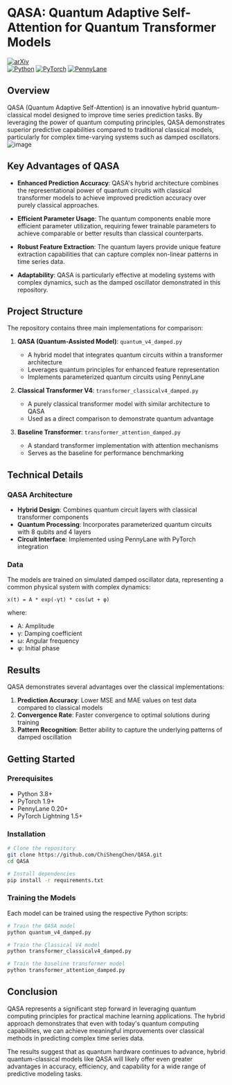 # QASA: Quantum Adaptive Self-Attention for Quantum Transformer Models 
[![arXiv](https://img.shields.io/badge/arXiv-2504.05336-b31b1b.svg?style=flat-square)](https://arxiv.org/abs/2504.05336)  
[![Python](https://img.shields.io/badge/Python-3.8%2B-blue)](https://www.python.org/)
[![PyTorch](https://img.shields.io/badge/PyTorch-2.0%2B-orange)](https://pytorch.org/)
[![PennyLane](https://img.shields.io/badge/PennyLane-0.30%2B-green)](https://pennylane.ai/)

## Overview
QASA (Quantum Adaptive Self-Attention) is an innovative hybrid quantum-classical model designed to improve time series prediction tasks. By leveraging the power of quantum computing principles, QASA demonstrates superior predictive capabilities compared to traditional classical models, particularly for complex time-varying systems such as damped oscillators.
![image](https://github.com/user-attachments/assets/e419e626-649f-4a01-b5b4-a51fc4e6961d)


## Key Advantages of QASA

- **Enhanced Prediction Accuracy**: QASA's hybrid architecture combines the representational power of quantum circuits with classical transformer models to achieve improved prediction accuracy over purely classical approaches.
  
- **Efficient Parameter Usage**: The quantum components enable more efficient parameter utilization, requiring fewer trainable parameters to achieve comparable or better results than classical counterparts.
  
- **Robust Feature Extraction**: The quantum layers provide unique feature extraction capabilities that can capture complex non-linear patterns in time series data.
  
- **Adaptability**: QASA is particularly effective at modeling systems with complex dynamics, such as the damped oscillator demonstrated in this repository.

## Project Structure

The repository contains three main implementations for comparison:

1. **QASA (Quantum-Assisted Model)**: `quantum_v4_damped.py`
   - A hybrid model that integrates quantum circuits within a transformer architecture
   - Leverages quantum principles for enhanced feature representation
   - Implements parameterized quantum circuits using PennyLane

2. **Classical Transformer V4**: `transformer_classicalv4_damped.py`
   - A purely classical transformer model with similar architecture to QASA
   - Used as a direct comparison to demonstrate quantum advantage

3. **Baseline Transformer**: `transformer_attention_damped.py`
   - A standard transformer implementation with attention mechanisms
   - Serves as the baseline for performance benchmarking

## Technical Details

### QASA Architecture
- **Hybrid Design**: Combines quantum circuit layers with classical transformer components
- **Quantum Processing**: Incorporates parameterized quantum circuits with 8 qubits and 4 layers
- **Circuit Interface**: Implemented using PennyLane with PyTorch integration

### Data
The models are trained on simulated damped oscillator data, representing a common physical system with complex dynamics:
```
x(t) = A * exp(-γt) * cos(ωt + φ)
```
where:
- A: Amplitude
- γ: Damping coefficient
- ω: Angular frequency
- φ: Initial phase

## Results

QASA demonstrates several advantages over the classical implementations:

1. **Prediction Accuracy**: Lower MSE and MAE values on test data compared to classical models
2. **Convergence Rate**: Faster convergence to optimal solutions during training
3. **Pattern Recognition**: Better ability to capture the underlying patterns of damped oscillation

## Getting Started

### Prerequisites
- Python 3.8+
- PyTorch 1.9+
- PennyLane 0.20+
- PyTorch Lightning 1.5+

### Installation
```bash
# Clone the repository
git clone https://github.com/ChiShengChen/QASA.git
cd QASA

# Install dependencies
pip install -r requirements.txt
```

### Training the Models
Each model can be trained using the respective Python scripts:

```bash
# Train the QASA model
python quantum_v4_damped.py

# Train the Classical V4 model
python transformer_classicalv4_damped.py

# Train the baseline transformer model
python transformer_attention_damped.py
```

## Conclusion

QASA represents a significant step forward in leveraging quantum computing principles for practical machine learning applications. The hybrid approach demonstrates that even with today's quantum computing capabilities, we can achieve meaningful improvements over classical methods in predicting complex time series data.

The results suggest that as quantum hardware continues to advance, hybrid quantum-classical models like QASA will likely offer even greater advantages in accuracy, efficiency, and capability for a wide range of predictive modeling tasks. 
